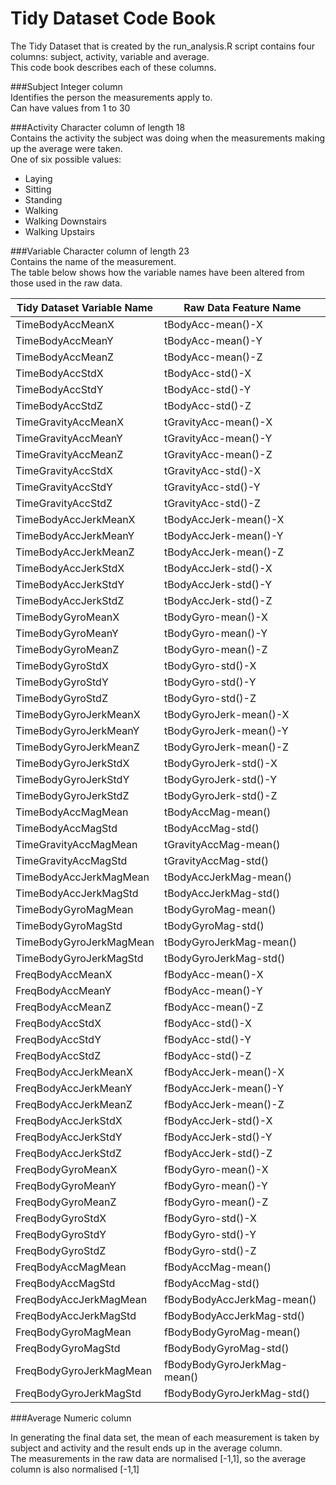 # Tidy Dataset Code Book
The Tidy Dataset that is created by the run_analysis.R script contains four columns: subject, activity, variable and average.  
This code book describes each of these columns.

###Subject
Integer column  
Identifies the person the measurements apply to.  
Can have values from 1 to 30

###Activity
Character column of length 18  
Contains the activity the subject was doing when the measurements making up the average were taken.  
One of six possible values:
* Laying
* Sitting
* Standing
* Walking
* Walking Downstairs
* Walking Upstairs

###Variable
Character column of length 23  
Contains the name of the measurement.  
The table below shows how the variable names have been altered from those used in the raw data.  

Tidy Dataset Variable Name|Raw Data Feature Name
---|---
TimeBodyAccMeanX|tBodyAcc-mean()-X
TimeBodyAccMeanY|tBodyAcc-mean()-Y
TimeBodyAccMeanZ|tBodyAcc-mean()-Z
TimeBodyAccStdX|tBodyAcc-std()-X
TimeBodyAccStdY|tBodyAcc-std()-Y
TimeBodyAccStdZ|tBodyAcc-std()-Z
TimeGravityAccMeanX|tGravityAcc-mean()-X
TimeGravityAccMeanY|tGravityAcc-mean()-Y
TimeGravityAccMeanZ|tGravityAcc-mean()-Z
TimeGravityAccStdX|tGravityAcc-std()-X
TimeGravityAccStdY|tGravityAcc-std()-Y
TimeGravityAccStdZ|tGravityAcc-std()-Z
TimeBodyAccJerkMeanX|tBodyAccJerk-mean()-X
TimeBodyAccJerkMeanY|tBodyAccJerk-mean()-Y
TimeBodyAccJerkMeanZ|tBodyAccJerk-mean()-Z
TimeBodyAccJerkStdX|tBodyAccJerk-std()-X
TimeBodyAccJerkStdY|tBodyAccJerk-std()-Y
TimeBodyAccJerkStdZ|tBodyAccJerk-std()-Z
TimeBodyGyroMeanX|tBodyGyro-mean()-X
TimeBodyGyroMeanY|tBodyGyro-mean()-Y
TimeBodyGyroMeanZ|tBodyGyro-mean()-Z
TimeBodyGyroStdX|tBodyGyro-std()-X
TimeBodyGyroStdY|tBodyGyro-std()-Y
TimeBodyGyroStdZ|tBodyGyro-std()-Z
TimeBodyGyroJerkMeanX|tBodyGyroJerk-mean()-X
TimeBodyGyroJerkMeanY|tBodyGyroJerk-mean()-Y
TimeBodyGyroJerkMeanZ|tBodyGyroJerk-mean()-Z
TimeBodyGyroJerkStdX|tBodyGyroJerk-std()-X
TimeBodyGyroJerkStdY|tBodyGyroJerk-std()-Y
TimeBodyGyroJerkStdZ|tBodyGyroJerk-std()-Z
TimeBodyAccMagMean|tBodyAccMag-mean()
TimeBodyAccMagStd|tBodyAccMag-std()
TimeGravityAccMagMean|tGravityAccMag-mean()
TimeGravityAccMagStd|tGravityAccMag-std()
TimeBodyAccJerkMagMean|tBodyAccJerkMag-mean()
TimeBodyAccJerkMagStd|tBodyAccJerkMag-std()
TimeBodyGyroMagMean|tBodyGyroMag-mean()
TimeBodyGyroMagStd|tBodyGyroMag-std()
TimeBodyGyroJerkMagMean|tBodyGyroJerkMag-mean()
TimeBodyGyroJerkMagStd|tBodyGyroJerkMag-std()
FreqBodyAccMeanX|fBodyAcc-mean()-X
FreqBodyAccMeanY|fBodyAcc-mean()-Y
FreqBodyAccMeanZ|fBodyAcc-mean()-Z
FreqBodyAccStdX|fBodyAcc-std()-X
FreqBodyAccStdY|fBodyAcc-std()-Y
FreqBodyAccStdZ|fBodyAcc-std()-Z
FreqBodyAccJerkMeanX|fBodyAccJerk-mean()-X
FreqBodyAccJerkMeanY|fBodyAccJerk-mean()-Y
FreqBodyAccJerkMeanZ|fBodyAccJerk-mean()-Z
FreqBodyAccJerkStdX|fBodyAccJerk-std()-X
FreqBodyAccJerkStdY|fBodyAccJerk-std()-Y
FreqBodyAccJerkStdZ|fBodyAccJerk-std()-Z
FreqBodyGyroMeanX|fBodyGyro-mean()-X
FreqBodyGyroMeanY|fBodyGyro-mean()-Y
FreqBodyGyroMeanZ|fBodyGyro-mean()-Z
FreqBodyGyroStdX|fBodyGyro-std()-X
FreqBodyGyroStdY|fBodyGyro-std()-Y
FreqBodyGyroStdZ|fBodyGyro-std()-Z
FreqBodyAccMagMean|fBodyAccMag-mean()
FreqBodyAccMagStd|fBodyAccMag-std()
FreqBodyAccJerkMagMean|fBodyBodyAccJerkMag-mean()
FreqBodyAccJerkMagStd|fBodyBodyAccJerkMag-std()
FreqBodyGyroMagMean|fBodyBodyGyroMag-mean()
FreqBodyGyroMagStd|fBodyBodyGyroMag-std()
FreqBodyGyroJerkMagMean|fBodyBodyGyroJerkMag-mean()
FreqBodyGyroJerkMagStd|fBodyBodyGyroJerkMag-std()

###Average 
Numeric column  

In generating the final data set, the mean of each measurement is taken by subject and activity and the result ends up in the average column.  
The measurements in the raw data are normalised [-1,1], so the average column is also normalised [-1,1]